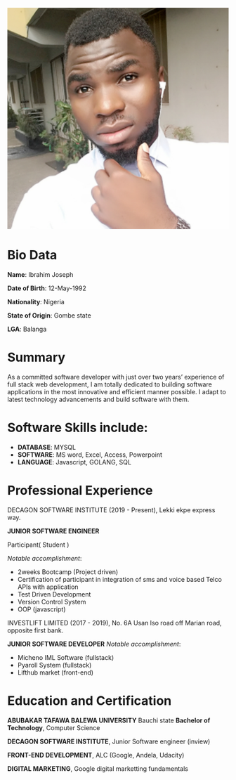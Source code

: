 ![GitHub Logo](/images/ibrahimjoseph.png)


# Bio Data
__Name__: Ibrahim Joseph

__Date of Birth__: 12-May-1992

__Nationality__: Nigeria

__State of Origin__: Gombe state

__LGA__: Balanga

# Summary
As a committed software developer with just over two years’ experience of full stack web development, I am totally dedicated to building software applications in the most innovative and efficient manner possible. I adapt to latest technology advancements and build software with them.

# Software Skills include:

* **DATABASE**: MYSQL
* **SOFTWARE**: MS word, Excel, Access, Powerpoint
* **LANGUAGE**: Javascript, GOLANG, SQL


# Professional Experience

DECAGON SOFTWARE INSTITUTE (2019 - Present), Lekki ekpe express way.

**JUNIOR SOFTWARE ENGINEER**

Participant( Student )

*Notable accomplishment*:

* 2weeks Bootcamp (Project driven)  
* Certification of participant in integration of sms and voice based Telco APIs with application
* Test Driven Development
* Version Control System
* OOP (javascript)



INVESTLIFT LIMITED (2017 - 2019), No. 6A Usan Iso road off Marian road, opposite first bank.

**JUNIOR SOFTWARE DEVELOPER**
*Notable accomplishment*:

* Micheno IML Software (fullstack)
* Pyaroll System (fullstack)
* Lifthub market (front-end)

# Education and Certification

**ABUBAKAR TAFAWA BALEWA UNIVERSITY** Bauchi state 
**Bachelor of Technology**, Computer Science

**DECAGON SOFTWARE INSTITUTE**, Junior Software engineer (inview)

**FRONT-END DEVELOPMENT**, ALC (Google, Andela, Udacity)

**DIGITAL MARKETING**, Google digital marketting fundamentals
